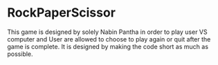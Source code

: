 # RockPaperScissor
This game is designed by solely Nabin Pantha in order to play user VS computer and User are allowed to choose to play again or quit after the game is complete. It is designed by making the code short as much as possible.
